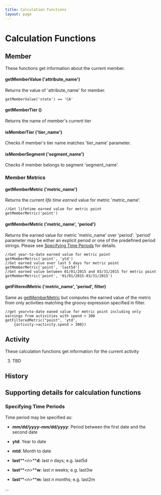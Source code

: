 ```yaml
---
title: Calculation Functions
layout: page
---
```

# Calculation Functions

## Member

These functions get information about the current member.


#### getMemberValue ('attribute_name')

Returns the value of 'attribute_name' for member. 
	
	getMemberValue('state') == 'CA'

#### getMemberTier ()
	
Returns the name of member's current tier

#### isMemberTier ('tier_name')
	
Checks if member's tier name matches 'tier_name' parameter.

#### isMemberSegment ('segment_name')

Checks if member belongs to segment 'segment_name'.

### Member Metrics

#### getMemberMetric ('metric_name')

Returns the current *life time earned* value for metric 'metric_name'.

	//Get lifetime earned value for metric point
	getMemberMetric('point')

#### <a name="metric"></a>getMemberMetric ('metric_name', 'period')

Returns the earned value for metric 'metric_name' over 'period'. 'period' parameter may be either an explicit period or one of the predefined period strings. Please see [Specifying Time Periods](#period) for details. 
	
	//Get year-to-date earned value for metric point
	getMemberMetric('point', 'ytd')
	//Get earned value over last 5 days for metric point
	getMemberMetric('point', 'last5d')
	//Get earned value between 01/01/2015 and 03/31/2015 for metric point
	getMemberMetric('point', '01/01/2015-03/31/2015')

#### getFilteredMetric ('metric_name', 'period', filter)

Same as [getMemberMetric](#metric) but computes the earned value of the metric from only activities matching the groovy expression specified in filter.  
	
	//get year=to-date eaned value for metric point including only earnings from activities with spend > 300
	getFilteredMetric("point", 'ytd',
		{activity->activity.spend > 300})

## Activity

These calculation functions get information for the current activity

3. TBD

## History

## Supporting details for calculation functions

### <a name="period"></a> Specifying Time Periods
Time period may be specified as:

* **_mm/dd/yyyy_-_mm/dd/yyyy_**: Period between the first date and the second date

* **ytd**: Year to date

* **mtd**: Month to date

* **last****_\<n\>_****d**: last _n_ days; e.g. last5d

* **last****_\<n\>_****w**: last _n_ weeks; e.g. last3w

* **last****_\<n\>_****m**: last _n_ months; e.g. last2m

...

